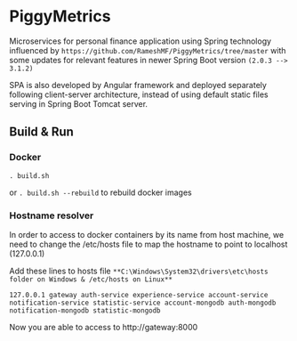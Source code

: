 # PiggyMetrics
Microservices for personal finance application using Spring technology influenced by `https://github.com/RameshMF/PiggyMetrics/tree/master` with some updates for relevant features in newer Spring Boot version `(2.0.3 --> 3.1.2)`

SPA is also developed by Angular framework and deployed separately following client-server architecture, instead of using default static files serving in Spring Boot Tomcat server.

## Build & Run
### Docker
`. build.sh`

or `. build.sh --rebuild` to rebuild docker images
### Hostname resolver
In order to access to docker containers by its name from host machine, we need to change the /etc/hosts file to map the hostname to point to localhost (127.0.0.1)

Add these lines to hosts file `**C:\Windows\System32\drivers\etc\hosts folder on Windows & /etc/hosts on Linux**`

`127.0.0.1 gateway auth-service experience-service account-service notification-service statistic-service account-mongodb auth-mongodb notification-mongodb statistic-mongodb`

Now you are able to access to http://gateway:8000